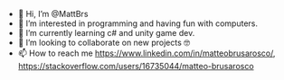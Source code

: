 - 👋 Hi, I’m @MattBrs
- 👀 I’m interested in programming and having fun with computers.
- 🌱 I’m currently learning c# and unity game dev.
- 💞️ I’m looking to collaborate on new projects :nerd_face:
- 📫 How to reach me https://www.linkedin.com/in/matteobrusarosco/, https://stackoverflow.com/users/16735044/matteo-brusarosco

